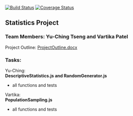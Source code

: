 [![Build Status](https://travis-ci.org/yt249/is219_statistics.svg?branch=master)](https://travis-ci.org/yt249/is219_statistics)
[![Coverage Status](https://coveralls.io/repos/github/yt249/is219_statistics/badge.svg?branch=master)](https://coveralls.io/github/yt249/is219_statistics?branch=master)

## Statistics Project
### Team Members: Yu-Ching Tseng and Vartika Patel

Project Outline:
[ProjectOutline.docx](https://github.com/yt249/is219_statistics/blob/master/Stats%20Project%20Outline.docx)

### Tasks: 
Yu-Ching:
<br><b>DescriptiveStatistics.js and RandomGenerator.js</b>
 - all functions and tests

Vartika:
<br><b>PopulationSampling.js</b>
 - all functions and tests 
